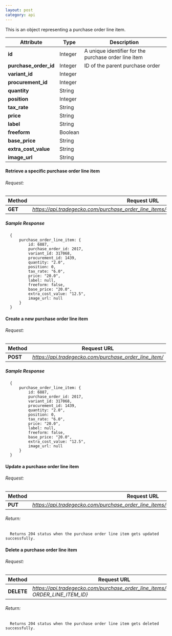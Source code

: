 ```yaml
---
layout: post
category: api
---
```


This is an object representing a purchase order line item.

Attribute                      | Type          | Description                                         
------------------------------ | ------------- | ------------                                        
**id**                         | Integer       |  A unique identifier for the purchase order line item             
**purchase_order_id**          | Integer       |  ID of the parent purchase order                     
**variant_id**                 | Integer       |             
**procurement_id**             | Integer       |  
**quantity**                   | String        |                               
**position**                   | Integer       |                               
**tax_rate**                   | String        |                               
**price**                      | String        |                               
**label**                      | String        |                               
**freeform**                   | Boolean       |                               
**base_price**                 | String        |                               
**extra_cost_value**           | String        |                               
**image_url**                  | String        |                               


####   Retrieve a specific purchase order line item

######     Request:
Method     | Request URL   
-----------| ------------- 
**GET**    | *https://api.tradegecko.com/purchase_order_line_items/{PURCHASE_ORDER_LINE_ITEM_ID}*

##### Sample Response

      {
          purchase_order_line_item: {
              id: 6887,
              purchase_order_id: 2017,
              variant_id: 317068,
              procurement_id: 1439,
              quantity: "2.0",
              position: 0,
              tax_rate: "6.0",
              price: "20.0",
              label: null,
              freeform: false,
              base_price: "20.0",
              extra_cost_value: "12.5",
              image_url: null
          }
      }

####   Create a new purchase order line item

######     Request:
Method     | Request URL   
-----------| ------------- 
**POST**   | *https://api.tradegecko.com/purchase_order_line_item/*

##### Sample Response

      {
          purchase_order_line_item: {
              id: 6887,
              purchase_order_id: 2017,
              variant_id: 317068,
              procurement_id: 1439,
              quantity: "2.0",
              position: 0,
              tax_rate: "6.0",
              price: "20.0",
              label: null,
              freeform: false,
              base_price: "20.0",
              extra_cost_value: "12.5",
              image_url: null
          }
      }


####   Update a purchase order line item

######     Request:
Method     | Request URL   
-----------| ------------- 
**PUT**    | *https://api.tradegecko.com/purchase_order_line_items/{PURCHASE_ORDER_LINE_ITEM_ID}*

###### Return:
      Returns 204 status when the purchase order line item gets updated successfully. 

####   Delete a purchase order line item

######     Request:
Method     | Request URL   
-----------| ------------- 
**DELETE** | *https://api.tradegecko.com/purchase_order_line_items/{PURCHASE ORDER_LINE_ITEM_ID}*

###### Return:
      Returns 204 status when the purchase order line item gets deleted successfully. 
